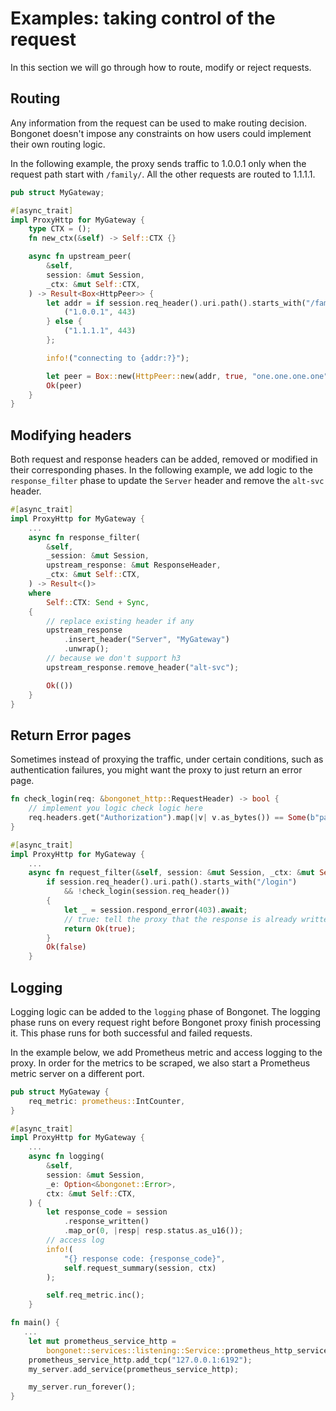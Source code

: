 # Examples: taking control of the request

In this section we will go through how to route, modify or reject requests.

## Routing

Any information from the request can be used to make routing decision. Bongonet doesn't impose any constraints on how users could implement their own routing logic.

In the following example, the proxy sends traffic to 1.0.0.1 only when the request path start with `/family/`. All the other requests are routed to 1.1.1.1.

```Rust
pub struct MyGateway;

#[async_trait]
impl ProxyHttp for MyGateway {
    type CTX = ();
    fn new_ctx(&self) -> Self::CTX {}

    async fn upstream_peer(
        &self,
        session: &mut Session,
        _ctx: &mut Self::CTX,
    ) -> Result<Box<HttpPeer>> {
        let addr = if session.req_header().uri.path().starts_with("/family/") {
            ("1.0.0.1", 443)
        } else {
            ("1.1.1.1", 443)
        };

        info!("connecting to {addr:?}");

        let peer = Box::new(HttpPeer::new(addr, true, "one.one.one.one".to_string()));
        Ok(peer)
    }
}
```

## Modifying headers

Both request and response headers can be added, removed or modified in their corresponding phases. In the following example, we add logic to the `response_filter` phase to update the `Server` header and remove the `alt-svc` header.

```Rust
#[async_trait]
impl ProxyHttp for MyGateway {
    ...
    async fn response_filter(
        &self,
        _session: &mut Session,
        upstream_response: &mut ResponseHeader,
        _ctx: &mut Self::CTX,
    ) -> Result<()>
    where
        Self::CTX: Send + Sync,
    {
        // replace existing header if any
        upstream_response
            .insert_header("Server", "MyGateway")
            .unwrap();
        // because we don't support h3
        upstream_response.remove_header("alt-svc");

        Ok(())
    }
}
```

## Return Error pages

Sometimes instead of proxying the traffic, under certain conditions, such as authentication failures, you might want the proxy to just return an error page.

```Rust
fn check_login(req: &bongonet_http::RequestHeader) -> bool {
    // implement you logic check logic here
    req.headers.get("Authorization").map(|v| v.as_bytes()) == Some(b"password")
}

#[async_trait]
impl ProxyHttp for MyGateway {
    ...
    async fn request_filter(&self, session: &mut Session, _ctx: &mut Self::CTX) -> Result<bool> {
        if session.req_header().uri.path().starts_with("/login")
            && !check_login(session.req_header())
        {
            let _ = session.respond_error(403).await;
            // true: tell the proxy that the response is already written
            return Ok(true);
        }
        Ok(false)
    }
```

## Logging

Logging logic can be added to the `logging` phase of Bongonet. The logging phase runs on every request right before Bongonet proxy finish processing it. This phase runs for both successful and failed requests.

In the example below, we add Prometheus metric and access logging to the proxy. In order for the metrics to be scraped, we also start a Prometheus metric server on a different port.

```Rust
pub struct MyGateway {
    req_metric: prometheus::IntCounter,
}

#[async_trait]
impl ProxyHttp for MyGateway {
    ...
    async fn logging(
        &self,
        session: &mut Session,
        _e: Option<&bongonet::Error>,
        ctx: &mut Self::CTX,
    ) {
        let response_code = session
            .response_written()
            .map_or(0, |resp| resp.status.as_u16());
        // access log
        info!(
            "{} response code: {response_code}",
            self.request_summary(session, ctx)
        );

        self.req_metric.inc();
    }

fn main() {
   ...
    let mut prometheus_service_http =
        bongonet::services::listening::Service::prometheus_http_service();
    prometheus_service_http.add_tcp("127.0.0.1:6192");
    my_server.add_service(prometheus_service_http);

    my_server.run_forever();
}
```
